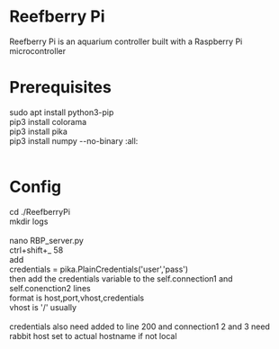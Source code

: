 # Reefberry Pi

Reefberry Pi is an aquarium controller built with a Raspberry Pi 
microcontroller

# Prerequisites
sudo apt install python3-pip  
pip3 install colorama  
pip3 install pika  
pip3 install numpy --no-binary :all:  
<br />
# Config
cd ./ReefberryPi  
mkdir logs  
<br />
nano RBP_server.py  
ctrl+shift+_ 58  
add  
	credentials = pika.PlainCredentials('user','pass')  
then add the credentials variable to the self.connection1 and self.conenction2 lines  
format is host,port,vhost,credentials  
vhost is '/' usually  
<br />
credentials also need added to line 200 and connection1 2 and 3 need rabbit host set to actual hostname if not local
